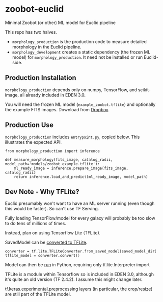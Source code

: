 # zoobot-euclid
Minimal Zoobot (or other) ML model for Euclid pipeline

This repo has two halves.
- ``morphology_production`` is the production code to measure detailed morphology in the Euclid pipeline.
- ``morphology_development`` creates a static dependency (the frozen ML model) for ``morphology_production``. It need not be installed or run Euclid-side. 

## Production Installation

``morphology_production`` depends only on numpy, TensorFlow, and scikit-image, all already included in EDEN 3.0. 

You will need the frozen ML model (``example_zoobot.tflite``) and optionally the example FITS images. Download from [Dropbox](https://www.dropbox.com/sh/4dz0vc980zi1s24/AACWGqcSJNbE4Igj0Q7vXTXca?dl=0).

## Production Use

``morphology_production`` includes ``entrypoint.py``, copied below. This illustrates the expected API.

    from morphology_production import inference

    def measure_morphology(fits_image, catalog_radii, model_path='models/zoobot_example.tflite'):
        ml_ready_image = inference.prepare_image(fits_image, catalog_radii)
        return inference.load_and_predict(ml_ready_image, model_path)

<!-- ## Development Installation

``morphology_development`` requires Zoobot and other standard PyData packages. It cannot be run within EDEN. -->

## Dev Note - Why TFLite?



Euclid presumably won't want to have an ML server running (even though this would be faster). So can't use TF Serving.

Fully loading TensorFlow/model for every galaxy will probably be too slow to do tens of millions of times. 

Instead, plan on using Tensorflow Lite (TFLite).

SavedModel can be [converted to TFLite](https://www.tensorflow.org/lite/api_docs/python/tf/lite/TFLiteConverter).

    converter = tf.lite.TFLiteConverter.from_saved_model(saved_model_dir)
    tflite_model = converter.convert()

Model can then be [run](https://www.tensorflow.org/lite/guide/inference#load_and_run_a_model_in_python) in Python, requiring only tf.lite.Interpreter import

TFLite is a module within Tensorflow so is included in EDEN 3.0, although it's quite an old version (TF 2.4.2). I assume this might change later.

tf.keras.experimental.preprocessing layers (in particular, the crop/resize) are still part of the TFLite model.